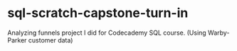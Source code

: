 # sql-scratch-capstone-turn-in
Analyzing funnels project I did for Codecademy SQL course. (Using Warby-Parker customer data)

